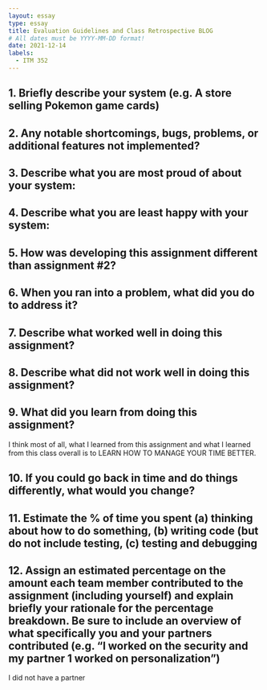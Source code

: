 ```yaml
---
layout: essay
type: essay
title: Evaluation Guidelines and Class Retrospective BLOG
# All dates must be YYYY-MM-DD format!
date: 2021-12-14
labels:
  - ITM 352
---
```

<h2>1. Briefly describe your system (e.g. A store selling Pokemon game cards)</h2>

<h2>2. Any notable shortcomings, bugs, problems, or additional features not implemented?</h2>

<h2>3. Describe what you are most proud of about your system:</h2>

<h2>4. Describe what you are least happy with your system:</h2> 

<h2>5. How was developing this assignment different than assignment #2?</h2>

<h2>6. When you ran into a problem, what did you do to address it?</h2>

<h2>7. Describe what worked well in doing this assignment?</h2>

<h2>8. Describe what did not work well in doing this assignment?</h2>

<h2>9. What did you learn from doing this assignment?</h2>
I think most of all, what I learned from this assignment and what I learned from this class overall is to LEARN HOW TO MANAGE YOUR TIME BETTER. 

<h2>10. If you could go back in time and do things differently, what would you change?</h2>

<h2>11. Estimate the % of time you spent (a) thinking about how to do something, (b) writing code (but do not include testing, (c) testing and debugging</h2>

<h2>12. Assign an estimated percentage on the amount each team member contributed to the assignment (including yourself) and explain briefly your rationale for the percentage breakdown. Be sure to include an overview of what specifically you and your partners contributed (e.g. “I worked on the security and my partner 1 worked on personalization”)</h2>
I did not have a partner
